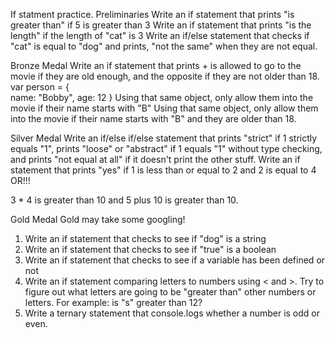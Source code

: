 If statment practice.
Preliminaries
Write an if statement that prints "is greater than" if 5 is greater than 3
Write an if statement that prints "is the length" if the length of "cat" is 3
Write an if/else statement that checks if "cat" is equal to "dog" and prints, "not the same" when they are not equal.

Bronze Medal
Write an if statement that prints <theNameOfThePerson> + is allowed to go to the movie if they are old enough, and the opposite if they are not older than 18.
var person = {  
  name: "Bobby",
  age: 12
}
Using that same object, only allow them into the movie if their name starts with "B"
Using that same object, only allow them into the movie if their name starts with "B" and they are older than 18.

Silver Medal
Write an if/else if/else statement that prints "strict" if 1 strictly equals "1", prints "loose" or "abstract" if 1 equals "1" without type checking, and prints "not equal at all" if it doesn't print the other stuff.
Write an if statement that prints "yes" if 1 is less than or equal to 2 and 2 is equal to 4
OR!!!

3 * 4 is greater than 10 and 5 plus 10 is greater than 10.

Gold Medal
Gold may take some googling! 
1. Write an if statement that checks to see if "dog" is a string 
2. Write an if statement that checks to see if "true" is a boolean 
3. Write an if statement that checks to see if a variable has been defined or not 
4. Write an if statement comparing letters to numbers using < and >. Try to figure out what letters are going to be "greater than" other numbers or letters. For example: is "s" greater than 12? 
5. Write a ternary statement that console.logs whether a number is odd or even.